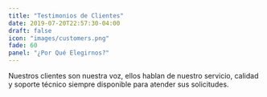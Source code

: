 ```yaml
---
title: "Testimonios de Clientes"
date: 2019-07-20T22:57:30-04:00
draft: false
icon: "images/customers.png"
fade: 60
panel: "¿Por Qué Elegirnos?"
---
```

Nuestros clientes son nuestra voz, ellos hablan de nuestro servicio, calidad y soporte técnico siempre disponible para atender sus solicitudes.